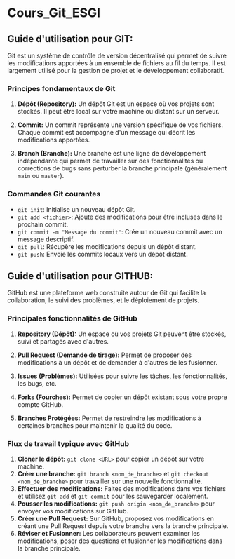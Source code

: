 # Cours_Git_ESGI

## Guide d'utilisation pour GIT:

Git est un système de contrôle de version décentralisé qui permet de suivre les modifications apportées à un ensemble de fichiers au fil du temps. Il est largement utilisé pour la gestion de projet et le développement collaboratif.

### Principes fondamentaux de Git

1. **Dépôt (Repository):** Un dépôt Git est un espace où vos projets sont stockés. Il peut être local sur votre machine ou distant sur un serveur.

2. **Commit:** Un commit représente une version spécifique de vos fichiers. Chaque commit est accompagné d'un message qui décrit les modifications apportées.

3. **Branch (Branche):** Une branche est une ligne de développement indépendante qui permet de travailler sur des fonctionnalités ou corrections de bugs sans perturber la branche principale (généralement `main` ou `master`).

### Commandes Git courantes

- `git init`: Initialise un nouveau dépôt Git.
- `git add <fichier>`: Ajoute des modifications pour être incluses dans le prochain commit.
- `git commit -m "Message du commit"`: Crée un nouveau commit avec un message descriptif.
- `git pull`: Récupère les modifications depuis un dépôt distant.
- `git push`: Envoie les commits locaux vers un dépôt distant.



## Guide d'utilisation pour GITHUB:

GitHub est une plateforme web construite autour de Git qui facilite la collaboration, le suivi des problèmes, et le déploiement de projets.

### Principales fonctionnalités de GitHub

1. **Repository (Dépôt):** Un espace où vos projets Git peuvent être stockés, suivi et partagés avec d'autres.

2. **Pull Request (Demande de tirage):** Permet de proposer des modifications à un dépôt et de demander à d'autres de les fusionner.

3. **Issues (Problèmes):** Utilisées pour suivre les tâches, les fonctionnalités, les bugs, etc.

4. **Forks (Fourches):** Permet de copier un dépôt existant sous votre propre compte GitHub.

5. **Branches Protégées:** Permet de restreindre les modifications à certaines branches pour maintenir la qualité du code.

### Flux de travail typique avec GitHub

1. **Cloner le dépôt:** `git clone <URL>` pour copier un dépôt sur votre machine.
2. **Créer une branche:** `git branch <nom_de_branche>` et `git checkout <nom_de_branche>` pour travailler sur une nouvelle fonctionnalité.
3. **Effectuer des modifications:** Faites des modifications dans vos fichiers et utilisez `git add` et `git commit` pour les sauvegarder localement.
4. **Pousser les modifications:** `git push origin <nom_de_branche>` pour envoyer vos modifications sur GitHub.
5. **Créer une Pull Request:** Sur GitHub, proposez vos modifications en créant une Pull Request depuis votre branche vers la branche principale.
6. **Réviser et Fusionner:** Les collaborateurs peuvent examiner les modifications, poser des questions et fusionner les modifications dans la branche principale.

